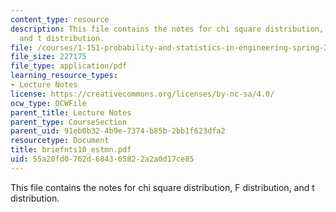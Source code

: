 ```yaml
---
content_type: resource
description: This file contains the notes for chi square distribution, F distribution,
  and t distribution.
file: /courses/1-151-probability-and-statistics-in-engineering-spring-2005/55a20fd0762d684365822a2a0d17ce85_briefnts10_estmn.pdf
file_size: 227175
file_type: application/pdf
learning_resource_types:
- Lecture Notes
license: https://creativecommons.org/licenses/by-nc-sa/4.0/
ocw_type: OCWFile
parent_title: Lecture Notes
parent_type: CourseSection
parent_uid: 91eb0b32-4b9e-7374-b85b-2bb1f623dfa2
resourcetype: Document
title: briefnts10_estmn.pdf
uid: 55a20fd0-762d-6843-6582-2a2a0d17ce85
---
```

This file contains the notes for chi square distribution, F distribution, and t distribution.